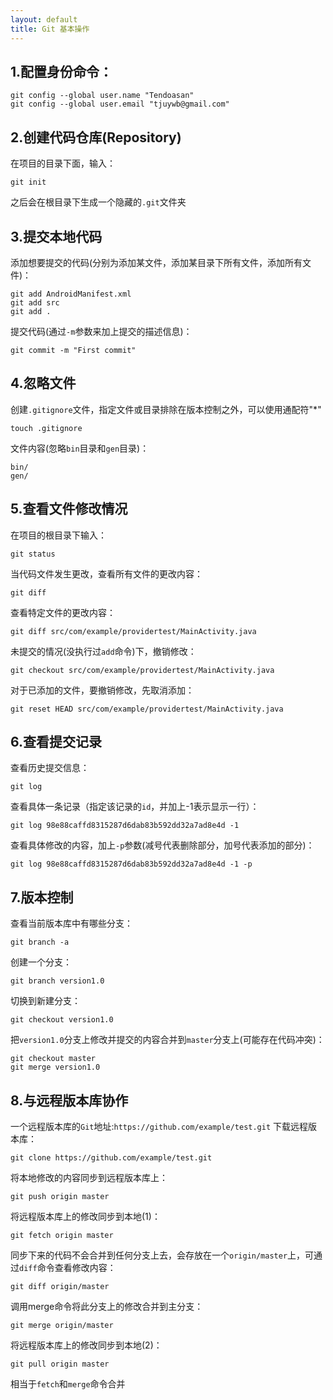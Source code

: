 ```yaml
---
layout: default
title: Git 基本操作
---
```


## 1.配置身份命令：
	git config --global user.name "Tendoasan"
	git config --global user.email "tjuywb@gmail.com"
 
## 2.创建代码仓库(Repository)
在项目的目录下面，输入：

`git init` 

之后会在根目录下生成一个隐藏的`.git`文件夹
 
## 3.提交本地代码
添加想要提交的代码(分别为添加某文件，添加某目录下所有文件，添加所有文件)：

    git add AndroidManifest.xml
	git add src
	git add .

提交代码(通过`-m`参数来加上提交的描述信息)：

	git commit -m "First commit"
 
## 4.忽略文件
创建`.gitignore`文件，指定文件或目录排除在版本控制之外，可以使用通配符"*"

	touch .gitignore

文件内容(忽略`bin`目录和`gen`目录)：

	bin/
	gen/
 
## 5.查看文件修改情况
在项目的根目录下输入：

	git status

当代码文件发生更改，查看所有文件的更改内容：

	git diff

查看特定文件的更改内容：

	git diff src/com/example/providertest/MainActivity.java

未提交的情况(没执行过`add`命令)下，撤销修改：

	git checkout src/com/example/providertest/MainActivity.java

对于已添加的文件，要撤销修改，先取消添加：

	git reset HEAD src/com/example/providertest/MainActivity.java
 
## 6.查看提交记录
查看历史提交信息：

	git log

查看具体一条记录（指定该记录的`id`，并加上-1表示显示一行）：

	git log 98e88caffd8315287d6dab83b592dd32a7ad8e4d -1

查看具体修改的内容，加上`-p`参数(减号代表删除部分，加号代表添加的部分)：

	git log 98e88caffd8315287d6dab83b592dd32a7ad8e4d -1 -p
 
## 7.版本控制
查看当前版本库中有哪些分支：

	git branch -a

创建一个分支：

	git branch version1.0

切换到新建分支：

	git checkout version1.0

把`version1.0`分支上修改并提交的内容合并到`master`分支上(可能存在代码冲突)：

	git checkout master
	git merge version1.0
 
## 8.与远程版本库协作
一个远程版本库的`Git`地址:`https://github.com/example/test.git`
下载远程版本库：

	git clone https://github.com/example/test.git

将本地修改的内容同步到远程版本库上：

	git push origin master

将远程版本库上的修改同步到本地(1)：

	git fetch origin master

同步下来的代码不会合并到任何分支上去，会存放在一个`origin/master`上，可通过`diff`命令查看修改内容：

	git diff origin/master

调用merge命令将此分支上的修改合并到主分支：

	git merge origin/master

将远程版本库上的修改同步到本地(2)：

	git pull origin master

相当于`fetch`和`merge`命令合并
